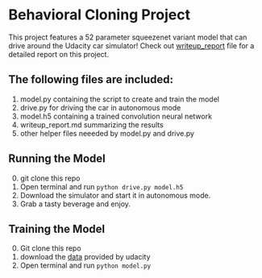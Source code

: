 
# Behavioral Cloning Project

This project features a 52 parameter squeezenet variant model that can drive around the Udacity car simulator! Check out [writeup_report](https://github.com/mez/carnd/blob/master/P3_behavioral_cloning/writeup_report.md) file for a detailed report on this project.

## The following files are included:

1. model.py containing the script to create and train the model
2. drive.py for driving the car in autonomous mode
3. model.h5 containing a trained convolution neural network
4. writeup_report.md summarizing the results
5. other helper files neeeded by model.py and drive.py

## Running the Model

0. git clone this repo
1. Open terminal and run `python drive.py model.h5`
2. Download the simulator and start it in autonomous mode.
3. Grab a tasty beverage and enjoy.

## Training the Model

0. Git clone this repo
1. download the [data](https://d17h27t6h515a5.cloudfront.net/topher/2016/December/584f6edd_data/data.zip) provided by udacity
2. Open terminal and run `python model.py`
